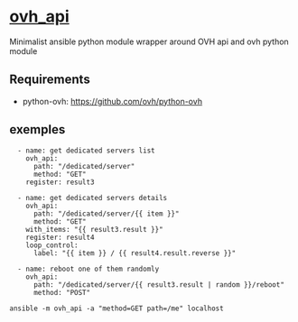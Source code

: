 # [ovh_api](https://github.com/fraff/ovh_api)
Minimalist ansible python module wrapper around OVH api and ovh python module

## Requirements

- python-ovh: https://github.com/ovh/python-ovh

## exemples
```
  - name: get dedicated servers list
    ovh_api:
      path: "/dedicated/server"
      method: "GET"
    register: result3

  - name: get dedicated servers details
    ovh_api:
      path: "/dedicated/server/{{ item }}"
      method: "GET"
    with_items: "{{ result3.result }}"
    register: result4
    loop_control:
      label: "{{ item }} / {{ result4.result.reverse }}"

  - name: reboot one of them randomly
    ovh_api:
      path: "/dedicated/server/{{ result3.result | random }}/reboot"
      method: "POST"

ansible -m ovh_api -a "method=GET path=/me" localhost
```
